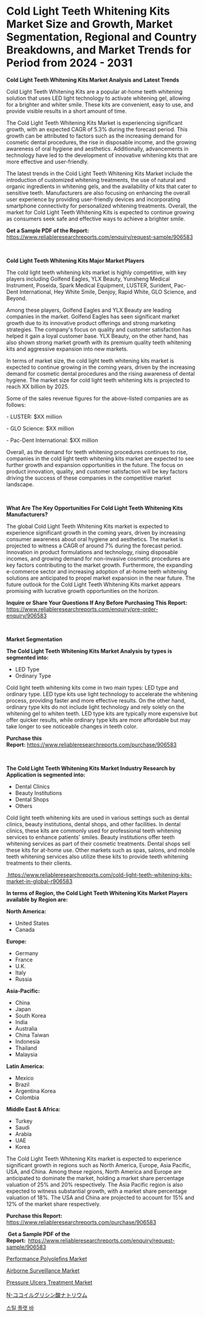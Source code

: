 <p><h1>Cold Light Teeth Whitening Kits Market Size and Growth, Market Segmentation, Regional and Country Breakdowns, and Market Trends for Period from 2024 -  2031</h1></p><p><strong>Cold Light Teeth Whitening Kits Market Analysis and Latest Trends</strong></p>
<p><p>Cold Light Teeth Whitening Kits are a popular at-home teeth whitening solution that uses LED light technology to activate whitening gel, allowing for a brighter and whiter smile. These kits are convenient, easy to use, and provide visible results in a short amount of time.</p><p>The Cold Light Teeth Whitening Kits Market is experiencing significant growth, with an expected CAGR of 5.3% during the forecast period. This growth can be attributed to factors such as the increasing demand for cosmetic dental procedures, the rise in disposable income, and the growing awareness of oral hygiene and aesthetics. Additionally, advancements in technology have led to the development of innovative whitening kits that are more effective and user-friendly.</p><p>The latest trends in the Cold Light Teeth Whitening Kits Market include the introduction of customized whitening treatments, the use of natural and organic ingredients in whitening gels, and the availability of kits that cater to sensitive teeth. Manufacturers are also focusing on enhancing the overall user experience by providing user-friendly devices and incorporating smartphone connectivity for personalized whitening treatments. Overall, the market for Cold Light Teeth Whitening Kits is expected to continue growing as consumers seek safe and effective ways to achieve a brighter smile.</p></p>
<p><strong>Get a Sample PDF of the Report:&nbsp;</strong> <a href="https://www.reliableresearchreports.com/enquiry/request-sample/906583">https://www.reliableresearchreports.com/enquiry/request-sample/906583</a></p>
<p>&nbsp;</p>
<p><strong>Cold Light Teeth Whitening Kits Major Market Players</strong></p>
<p><p>The cold light teeth whitening kits market is highly competitive, with key players including Golfend Eagles, YLX Beauty, Yunsheng Medical Instrument, Poseida, Spark Medical Equipment, LUSTER, Surident, Pac-Dent International, Hey White Smile, Denjoy, Rapid White, GLO Science, and Beyond. </p><p>Among these players, Golfend Eagles and YLX Beauty are leading companies in the market. Golfend Eagles has seen significant market growth due to its innovative product offerings and strong marketing strategies. The company's focus on quality and customer satisfaction has helped it gain a loyal customer base. YLX Beauty, on the other hand, has also shown strong market growth with its premium quality teeth whitening kits and aggressive expansion into new markets.</p><p>In terms of market size, the cold light teeth whitening kits market is expected to continue growing in the coming years, driven by the increasing demand for cosmetic dental procedures and the rising awareness of dental hygiene. The market size for cold light teeth whitening kits is projected to reach XX billion by 2025.</p><p>Some of the sales revenue figures for the above-listed companies are as follows: </p><p>- LUSTER: $XX million</p><p>- GLO Science: $XX million</p><p>- Pac-Dent International: $XX million</p><p>Overall, as the demand for teeth whitening procedures continues to rise, companies in the cold light teeth whitening kits market are expected to see further growth and expansion opportunities in the future. The focus on product innovation, quality, and customer satisfaction will be key factors driving the success of these companies in the competitive market landscape.</p></p>
<p>&nbsp;</p>
<p><strong>What Are The Key Opportunities For Cold Light Teeth Whitening Kits Manufacturers?</strong></p>
<p><p>The global Cold Light Teeth Whitening Kits market is expected to experience significant growth in the coming years, driven by increasing consumer awareness about oral hygiene and aesthetics. The market is projected to witness a CAGR of around 7% during the forecast period. Innovation in product formulations and technology, rising disposable incomes, and growing demand for non-invasive cosmetic procedures are key factors contributing to the market growth. Furthermore, the expanding e-commerce sector and increasing adoption of at-home teeth whitening solutions are anticipated to propel market expansion in the near future. The future outlook for the Cold Light Teeth Whitening Kits market appears promising with lucrative growth opportunities on the horizon.</p></p>
<p><strong>Inquire or Share Your Questions If Any Before Purchasing This Report:</strong> <a href="https://www.reliableresearchreports.com/enquiry/pre-order-enquiry/906583">https://www.reliableresearchreports.com/enquiry/pre-order-enquiry/906583</a></p>
<p>&nbsp;</p>
<p><strong>Market Segmentation</strong></p>
<p><strong>The Cold Light Teeth Whitening Kits Market Analysis by types is segmented into:</strong></p>
<p><ul><li>LED Type</li><li>Ordinary Type</li></ul></p>
<p><p>Cold light teeth whitening kits come in two main types: LED type and ordinary type. LED type kits use light technology to accelerate the whitening process, providing faster and more effective results. On the other hand, ordinary type kits do not include light technology and rely solely on the whitening gel to whiten teeth. LED type kits are typically more expensive but offer quicker results, while ordinary type kits are more affordable but may take longer to see noticeable changes in teeth color.</p></p>
<p><strong>Purchase this Report:&nbsp;</strong><a href="https://www.reliableresearchreports.com/purchase/906583">https://www.reliableresearchreports.com/purchase/906583</a></p>
<p>&nbsp;</p>
<p><strong>The Cold Light Teeth Whitening Kits Market Industry Research by Application is segmented into:</strong></p>
<p><ul><li>Dental Clinics</li><li>Beauty Institutions</li><li>Dental Shops</li><li>Others</li></ul></p>
<p><p>Cold light teeth whitening kits are used in various settings such as dental clinics, beauty institutions, dental shops, and other facilities. In dental clinics, these kits are commonly used for professional teeth whitening services to enhance patients' smiles. Beauty institutions offer teeth whitening services as part of their cosmetic treatments. Dental shops sell these kits for at-home use. Other markets such as spas, salons, and mobile teeth whitening services also utilize these kits to provide teeth whitening treatments to their clients.</p></p>
<p><a href="https://www.reliableresearchreports.com/cold-light-teeth-whitening-kits-market-in-global-r906583">&nbsp;https://www.reliableresearchreports.com/cold-light-teeth-whitening-kits-market-in-global-r906583</a></p>
<p><strong>In terms of Region, the Cold Light Teeth Whitening Kits Market Players available by Region are:</strong></p>
<p>
    <p> <strong> North America: </strong>
        <ul>
            <li>United States</li>
            <li>Canada</li>
        </ul>
        </p> 
    <p> <strong> Europe: </strong>
        <ul>
            <li>Germany</li>
            <li>France</li>
            <li>U.K.</li>
            <li>Italy</li>
            <li>Russia</li>
        </ul>
        </p> 
    <p> <strong> Asia-Pacific: </strong>
        <ul>
            <li>China</li>
            <li>Japan</li>
            <li>South Korea</li>
            <li>India</li>
            <li>Australia</li>
            <li>China Taiwan</li>
            <li>Indonesia</li>
            <li>Thailand</li>
            <li>Malaysia</li>
        </ul>
        </p> 
    <p> <strong> Latin America: </strong>
        <ul>
            <li>Mexico</li>
            <li>Brazil</li>
            <li>Argentina Korea</li>
            <li>Colombia</li>
        </ul>
        </p> 
    <p> <strong> Middle East & Africa: </strong>
        <ul>
            <li>Turkey</li>
            <li>Saudi</li>
            <li>Arabia</li>
            <li>UAE</li>
            <li>Korea</li>
        </ul>
    </p>
    </p>
<p><p>The Cold Light Teeth Whitening Kits market is expected to experience significant growth in regions such as North America, Europe, Asia Pacific, USA, and China. Among these regions, North America and Europe are anticipated to dominate the market, holding a market share percentage valuation of 25% and 20% respectively. The Asia Pacific region is also expected to witness substantial growth, with a market share percentage valuation of 18%. The USA and China are projected to account for 15% and 12% of the market share respectively.</p></p>
<p><strong>Purchase this Report: </strong><a href="https://www.reliableresearchreports.com/purchase/906583">https://www.reliableresearchreports.com/purchase/906583</a></p>
<p>&nbsp;<strong>Get a Sample PDF of the Report:&nbsp;&nbsp;</strong><a href="https://www.reliableresearchreports.com/enquiry/request-sample/906583">https://www.reliableresearchreports.com/enquiry/request-sample/906583</a></p>
<p><strong></strong></p>
<p><p><a href="https://github.com/GroverBarry/Market-Research-Report-List-7/blob/main/performance-polyolefins-market.md">Performance Polyolefins Market</a></p><p><a href="https://medium.com/@lauryframi644/airborne-surveillance-market-global-market-trends-and-market-forecast-2024-2031-08d926b45156">Airborne Surveillance Market</a></p><p><a href="https://medium.com/@v8581137/pressure-ulcers-treatment-market-outlook-and-forecast-from-2024-to-2031-7da075ab8f3e">Pressure Ulcers Treatment Market</a></p><p><a href="https://medium.com/@shepardelmer/%E3%83%8A%E3%83%88%E3%83%AA%E3%82%A6%E3%83%A0n-%E3%82%B3%E3%82%B3%E3%82%A4%E3%83%AB%E3%82%B0%E3%83%AA%E3%82%B7%E3%83%8D%E3%83%BC%E3%83%88%E5%B8%82%E5%A0%B4%E3%83%AC%E3%83%9D%E3%83%BC%E3%83%88-%E8%A3%BD%E5%93%81%E3%82%BF%E3%82%A4%E3%83%97%E5%88%A5-%E3%83%8A%E3%83%88%E3%83%AA%E3%82%A6%E3%83%A0n-%E3%82%B3%E3%82%B3%E3%82%A4%E3%83%AB%E3%82%B0%E3%83%AA%E3%82%B7%E3%83%8D%E3%83%BC%E3%83%88%E6%B6%B2%E4%BD%93-%E3%83%8A%E3%83%88%E3%83%AA%E3%82%A6%E3%83%A0n-%E3%82%B3%E3%82%B3%E3%82%A4%E3%83%AB%E3%82%B0%E3%83%AA%E3%82%B7%E3%83%8D%E3%83%BC%E3%83%88%E3%83%91%E3%82%A6%E3%83%80%E3%83%BC-%E3%82%A8%E3%83%B3%E3%83%89%E3%83%A6%E3%83%BC%E3%82%B9-%E3%82%B7%E3%83%A3%E3%83%AF%E3%83%BC%E3%82%B8%E3%82%A7%E3%83%AB-%E3%83%95%E3%82%A7%E3%82%A4%E3%82%B7%E3%83%A3%E3%83%AB%E3%82%AF%E3%83%AC%E3%83%B3%E3%82%B6%E3%83%BC-db3cfd855704">N-ココイルグリシン酸ナトリウム</a></p><p><a href="https://medium.com/@ixknzplk81/%EA%B0%95%EC%B2%A0-%ED%8F%89%ED%8F%89%ED%95%9C-%EB%B0%94%EC%9D%98-%EC%8B%9C%EC%9E%A5-%EA%B7%9C%EB%AA%A8-%EC%8A%A4%ED%85%8C%EC%9D%B8%EB%A0%88%EC%8A%A4-%EC%8A%A4%ED%8B%B8-%ED%8F%89%ED%8C%90-%EC%9D%BC%EB%B0%98-%EC%B2%A0-%EA%B0%95-%ED%8F%89%ED%8C%90-%EC%A0%9C%ED%92%88%EB%B3%84-%EC%9D%B8%ED%94%84%EB%9D%BC-%EC%A0%84%EB%A0%A5-%EB%B6%80%EB%AC%B8-%EA%B5%90%ED%86%B5-%EC%82%B0%EC%97%85-%EA%B8%B0%ED%83%80-%EA%B8%80%EB%A1%9C%EB%B2%8C-%EC%82%B0%EC%97%85-%EB%B6%84%EC%84%9D-%EC%A0%90%EC%9C%A0%EC%9C%A8-%EC%84%B1%EC%9E%A5-%ED%8A%B8%EB%A0%8C%EB%93%9C-%EB%B0%8F-c7158bd0c4f1?postPublishedType=initial">스틸 플랫 바</a></p></p>
